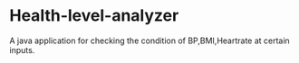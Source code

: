 # Health-level-analyzer

A java application for checking the condition of BP,BMI,Heartrate at certain inputs.
 
